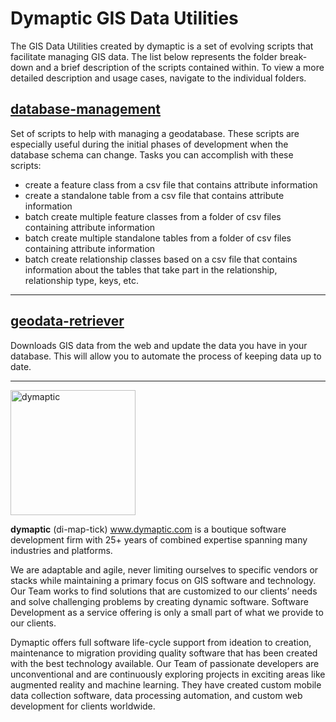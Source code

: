 # Dymaptic GIS Data Utilities
The GIS Data Utilities created by dymaptic is a set of evolving scripts that facilitate managing GIS data. The list below represents the folder break-down and a brief description of the scripts contained within. To view a more detailed description and usage cases, navigate to the individual folders. 

## [database-management](database-management/README.md)

Set of scripts to help with managing a geodatabase. These scripts are especially useful during the initial phases of development when the database schema can change. Tasks you can accomplish with these scripts:
- create a feature class from a csv file that contains attribute information
- create a standalone table from a csv file that contains attribute information
- batch create multiple feature classes from a folder of csv files containing attribute information
- batch create multiple standalone tables from a folder of csv files containing attribute information
- batch create relationship classes based on a csv file that contains information about the tables that take part in the relationship, relationship type, keys, etc. 


*** 

## [geodata-retriever](geodata-retriever/README.md)
Downloads GIS data from the web and update the data you have in your database.  This will allow you to automate the process of keeping data up to date.

*** 

<img src="https://dymaptic.com/images/dymaptic-logo-new.png" alt="dymaptic" width="200"/>


**dymaptic** (di-map-tick) www.dymaptic.com is a boutique software development firm with 25+ years  of combined expertise spanning many industries and platforms.

We are adaptable and agile, never limiting ourselves to specific vendors or stacks while maintaining a primary focus on GIS software and technology. Our Team works to find solutions that are customized to our clients’ needs and solve challenging problems by creating dynamic software. Software Development as a service offering is only a small part of what we provide to our clients.

Dymaptic offers full software life-cycle support from ideation to creation, maintenance to migration providing quality software that has been created with the best technology available. Our Team of passionate developers are unconventional and are continuously exploring projects in exciting areas like augmented reality and machine learning. They have created custom mobile data collection software, data processing automation, and custom web development for clients worldwide.
